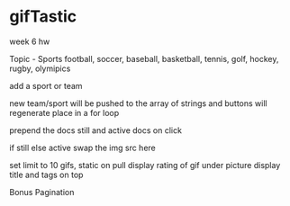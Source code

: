 # gifTastic
week 6 hw

Topic - Sports
football, soccer, baseball, basketball, tennis, golf, hockey, rugby, olymipics

add a sport or team 

new team/sport will be pushed to the array of strings and buttons will regenerate
place in a for loop

prepend the docs
still and active docs on click

if still
else active
swap the img src here

set limit to 10 gifs, static on pull
display rating of gif under picture
display title and tags on top







Bonus
Pagination